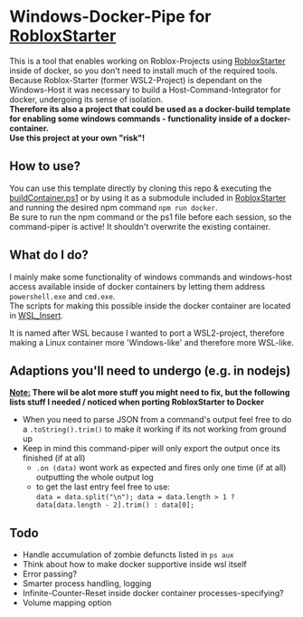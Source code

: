 # Windows-Docker-Pipe for [RobloxStarter](https://github.com/AquaJo/RobloxStarter)

This is a tool that enables working on Roblox-Projects using [RobloxStarter](https://github.com/AquaJo/RobloxStarter) inside of docker, so you don't need to install much of the required tools.
Because Roblox-Starter (former WSL2-Project) is dependant on the Windows-Host it was necessary to build a Host-Command-Integrator for docker, undergoing its sense of isolation.\
**Therefore its also a project that could be used as a docker-build template for enabling some windows commands - functionality inside of a docker-container.\
Use this project at your own "risk"!**

## How to use?

You can use this template directly by cloning this repo & executing the [buildContainer.ps1](./buildContainer.ps1) or by using it as a submodule included in [RobloxStarter](https://github.com/AquaJo/RobloxStarter) and running the desired npm command `npm run docker`.\
Be sure to run the npm command or the ps1 file before each session, so the command-piper is active! It shouldn't overwrite the existing container.

## What do I do?

I mainly make some functionality of windows commands and windows-host access available inside of docker containers by letting them address `powershell.exe` and `cmd.exe`.\
The scripts for making this possible inside the docker container are located in [WSL_Insert](./WSL_Insert/).

It is named after WSL because I wanted to port a WSL2-project, therefore making a Linux container more 'Windows-like' and therefore more WSL-like.

## Adaptions you'll need to undergo (e.g. in nodejs)

**<ins>Note:</ins> There wil be alot more stuff you might need to fix, but the following lists stuff I needed / noticed when porting RobloxStarter to Docker**

- When you need to parse JSON from a command's output feel free to do a `.toString().trim()` to make it working if its not working from ground up
- Keep in mind this command-piper will only export the output once its finished (if at all)
  - `.on (data)` wont work as expected and fires only one time (if at all) outputting the whole output log
  - to get the last entry feel free to use:\
    `data = data.split("\n"); data = data.length > 1 ? data[data.length - 2].trim() : data[0];`

## Todo

- Handle accumulation of zombie defuncts listed in `ps aux`
- Think about how to make docker supportive inside wsl itself
- Error passing?
- Smarter process handling, logging
- Infinite-Counter-Reset inside docker container processes-specifying?
- Volume mapping option
